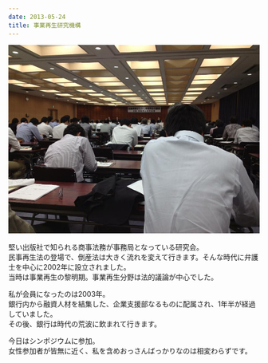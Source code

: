 ```yaml
---
date: 2013-05-24
title: 事業再生研究機構
---
```




![画像](/images/uploads/20130525finesco_orig.jpg)

堅い出版社で知られる商事法務が事務局となっている研究会。  
民事再生法の登場で、倒産法は大きく流れを変えて行きます。そんな時代に弁護士を中心に2002年に設立されました。  
当時は事業再生の黎明期。事業再生分野は法的議論が中心でした。  
  
私が会員になったのは2003年。  
銀行内から融資人材を結集した、企業支援部なるものに配属され、1年半が経過していました。  
その後、銀行は時代の荒波に飲まれて行きます。  
  
今日はシンポジウムに参加。  
女性参加者が皆無に近く、私を含めおっさんばっかりなのは相変わらずです。